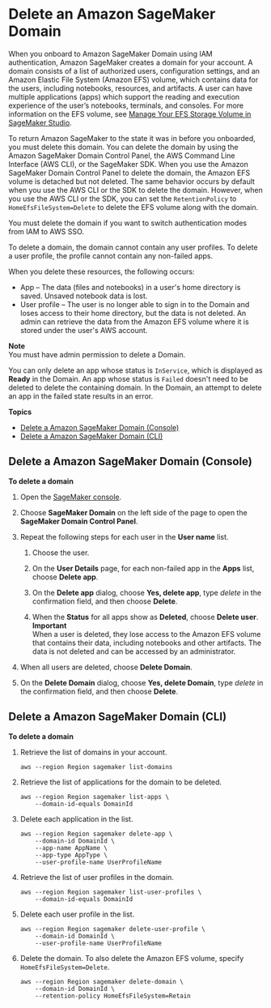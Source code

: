 # Delete an Amazon SageMaker Domain<a name="gs-studio-delete-domain"></a>

When you onboard to Amazon SageMaker Domain using IAM authentication, Amazon SageMaker creates a domain for your account\. A domain consists of a list of authorized users, configuration settings, and an Amazon Elastic File System \(Amazon EFS\) volume, which contains data for the users, including notebooks, resources, and artifacts\. A user can have multiple applications \(apps\) which support the reading and execution experience of the user’s notebooks, terminals, and consoles\. For more information on the EFS volume, see [Manage Your EFS Storage Volume in SageMaker Studio](studio-tasks-manage-storage.md)\.

To return Amazon SageMaker to the state it was in before you onboarded, you must delete this domain\. You can delete the domain by using the Amazon SageMaker Domain Control Panel, the AWS Command Line Interface \(AWS CLI\), or the SageMaker SDK\. When you use the Amazon SageMaker Domain Control Panel to delete the domain, the Amazon EFS volume is detached but not deleted\. The same behavior occurs by default when you use the AWS CLI or the SDK to delete the domain\. However, when you use the AWS CLI or the SDK, you can set the `RetentionPolicy` to `HomeEfsFileSystem=Delete` to delete the EFS volume along with the domain\.

You must delete the domain if you want to switch authentication modes from IAM to AWS SSO\.

To delete a domain, the domain cannot contain any user profiles\. To delete a user profile, the profile cannot contain any non\-failed apps\.

When you delete these resources, the following occurs:
+ App – The data \(files and notebooks\) in a user's home directory is saved\. Unsaved notebook data is lost\.
+ User profile – The user is no longer able to sign in to the Domain and loses access to their home directory, but the data is not deleted\. An admin can retrieve the data from the Amazon EFS volume where it is stored under the user's AWS account\.

**Note**  
You must have admin permission to delete a Domain\.

You can only delete an app whose status is `InService`, which is displayed as **Ready** in the Domain\. An app whose status is `Failed` doesn't need to be deleted to delete the containing domain\. In the Domain, an attempt to delete an app in the failed state results in an error\.

**Topics**
+ [Delete a Amazon SageMaker Domain \(Console\)](#gs-studio-delete-domain-studio)
+ [Delete a Amazon SageMaker Domain \(CLI\)](#gs-studio-delete-domain-cli)

## Delete a Amazon SageMaker Domain \(Console\)<a name="gs-studio-delete-domain-studio"></a>

**To delete a domain**

1. Open the [SageMaker console](https://console.aws.amazon.com/sagemaker/)\.

1. Choose **SageMaker Domain** on the left side of the page to open the **SageMaker Domain Control Panel**\.

1. Repeat the following steps for each user in the **User name** list\.

   1. Choose the user\.

   1. On the **User Details** page, for each non\-failed app in the **Apps** list, choose **Delete app**\.

   1. On the **Delete app** dialog, choose **Yes, delete app**, type *delete* in the confirmation field, and then choose **Delete**\.

   1. When the **Status** for all apps show as **Deleted**, choose **Delete user**\.
**Important**  
When a user is deleted, they lose access to the Amazon EFS volume that contains their data, including notebooks and other artifacts\. The data is not deleted and can be accessed by an administrator\.

1. When all users are deleted, choose **Delete Domain**\.

1. On the **Delete Domain** dialog, choose **Yes, delete Domain**, type *delete* in the confirmation field, and then choose **Delete**\.

## Delete a Amazon SageMaker Domain \(CLI\)<a name="gs-studio-delete-domain-cli"></a>

**To delete a domain**

1. Retrieve the list of domains in your account\.

   ```
   aws --region Region sagemaker list-domains
   ```

1. Retrieve the list of applications for the domain to be deleted\.

   ```
   aws --region Region sagemaker list-apps \
       --domain-id-equals DomainId
   ```

1. Delete each application in the list\.

   ```
   aws --region Region sagemaker delete-app \
       --domain-id DomainId \
       --app-name AppName \
       --app-type AppType \
       --user-profile-name UserProfileName
   ```

1. Retrieve the list of user profiles in the domain\.

   ```
   aws --region Region sagemaker list-user-profiles \
       --domain-id-equals DomainId
   ```

1. Delete each user profile in the list\.

   ```
   aws --region Region sagemaker delete-user-profile \
       --domain-id DomainId \
       --user-profile-name UserProfileName
   ```

1. Delete the domain\. To also delete the Amazon EFS volume, specify `HomeEfsFileSystem=Delete`\.

   ```
   aws --region Region sagemaker delete-domain \
       --domain-id DomainId \
       --retention-policy HomeEfsFileSystem=Retain
   ```